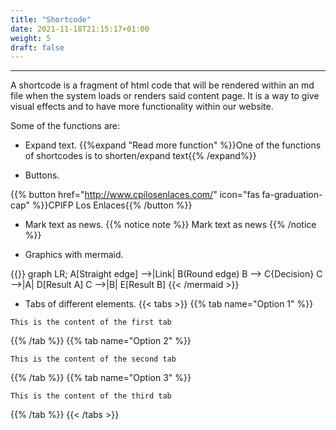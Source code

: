 ```yaml
---
title: "Shortcode"
date: 2021-11-18T21:15:17+01:00
weight: 5
draft: false
---
```

***
A shortcode is a fragment of html code that will be rendered within an md file when the system loads or renders said content page. It is a way to give visual effects and to have more functionality within our website.

Some of the functions are:

+ Expand text.
{{%expand "Read more function" %}}One of the functions of shortcodes is to shorten/expand text{{% /expand%}}

+ Buttons.

{{% button href="http://www.cpilosenlaces.com/" icon="fas fa-graduation-cap" %}}CPIFP Los Enlaces{{% /button %}}

+ Mark text as news.
{{% notice note %}}
Mark text as news
{{% /notice %}}

+ Graphics with mermaid.

{{<mermaid align="left">}}
graph LR;
    A[Straight edge] -->|Link| B(Round edge)
    B --> C{Decision}
    C -->|A| D[Result A]
    C -->|B| E[Result B]
{{< /mermaid >}}

+ Tabs of different elements.
{{< tabs >}}
{{% tab name="Option 1" %}}
```Option 1
This is the content of the first tab
```
{{% /tab %}}
{{% tab name="Option 2" %}}
```Option 2
This is the content of the second tab
```
{{% /tab %}}
{{% tab name="Option 3" %}}
```Option 3
This is the content of the third tab
```
{{% /tab %}}
{{< /tabs >}}